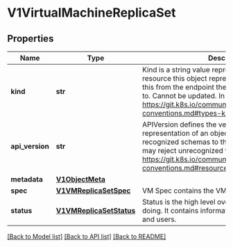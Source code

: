 # V1VirtualMachineReplicaSet

## Properties
Name | Type | Description | Notes
------------ | ------------- | ------------- | -------------
**kind** | **str** | Kind is a string value representing the REST resource this object represents. Servers may infer this from the endpoint the client submits requests to. Cannot be updated. In CamelCase. More info: https://git.k8s.io/community/contributors/devel/api-conventions.md#types-kinds | [optional]
**api_version** | **str** | APIVersion defines the versioned schema of this representation of an object. Servers should convert recognized schemas to the latest internal value, and may reject unrecognized values. More info: https://git.k8s.io/community/contributors/devel/api-conventions.md#resources | [optional]
**metadata** | [**V1ObjectMeta**](V1ObjectMeta.md) |  | [optional]
**spec** | [**V1VMReplicaSetSpec**](V1VMReplicaSetSpec.md) | VM Spec contains the VM specification. | [optional]
**status** | [**V1VMReplicaSetStatus**](V1VMReplicaSetStatus.md) | Status is the high level overview of how the VM is doing. It contains information available to controllers and users. |

[[Back to Model list]](../README.md#documentation-for-models) [[Back to API list]](../README.md#documentation-for-api-endpoints) [[Back to README]](../README.md)


